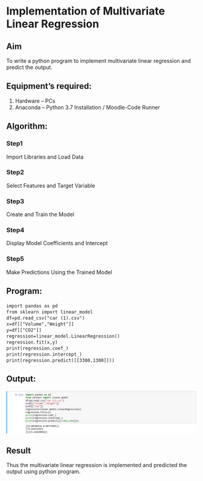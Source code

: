 # Implementation of Multivariate Linear Regression
## Aim
To write a python program to implement multivariate linear regression and predict the output.
## Equipment’s required:
1.	Hardware – PCs
2.	Anaconda – Python 3.7 Installation / Moodle-Code Runner
## Algorithm:
### Step1
Import Libraries and Load Data

### Step2
Select Features and Target Variable

### Step3
Create and Train the Model

### Step4
Display Model Coefficients and Intercept

### Step5
Make Predictions Using the Trained Model


## Program:
```
import pandas as pd
from sklearn import linear_model
df=pd.read_csv("car (1).csv")
x=df[["Volume","Weight"]]
y=df[["CO2"]]
regression=linear_model.LinearRegression()
regression.fit(x,y)
print(regression.coef_)
print(regression.intercept_)
print(regression.predict([[3300,1300]]))

```
## Output:
![alt text](<Screenshot 2025-05-22 142737.png>)

## Result
Thus the multivariate linear regression is implemented and predicted the output using python program.